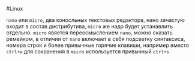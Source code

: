 #Linux 

`nano` или `micro`, два коносльных текстовых редактора, нано зачастую входит в состав дистрибутива, `micro` же надо будет устанавлить отдельно. `micro` явяется переосмыслением `nano`, можно сказать ремейком, в отличии от `nano` включает в себя подсветку синтаксиса, номера строк и более привычные горячие клавиши, например вместо `ctrl+w` для сохранения в `micro` используется привычный `ctrl+s`
